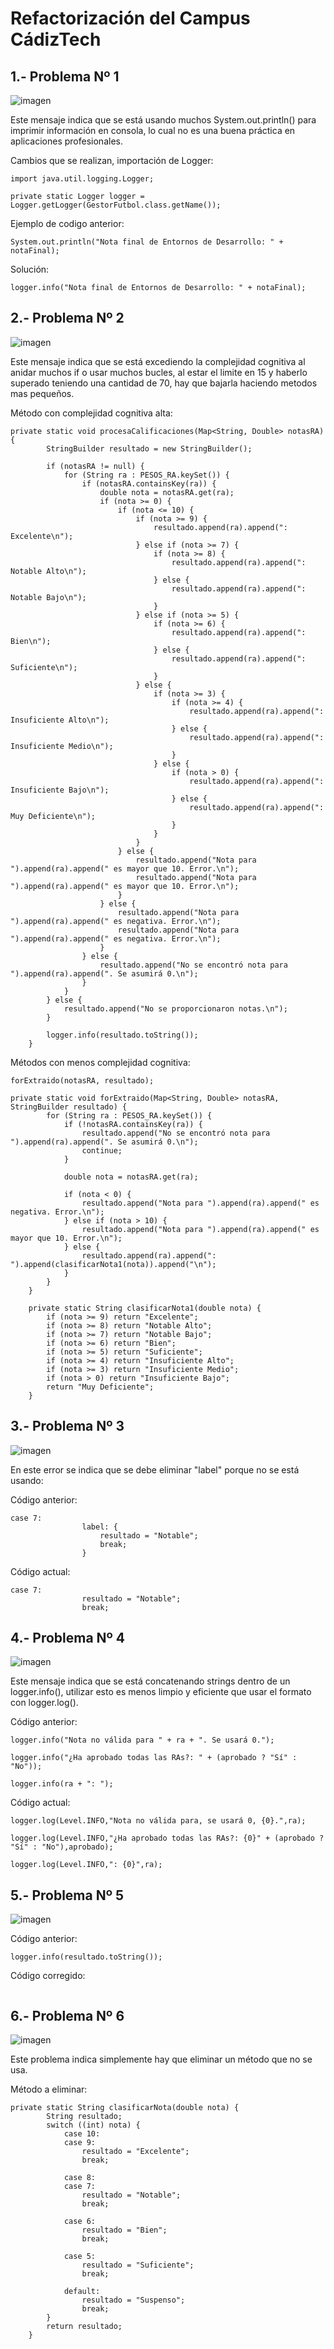 # Refactorización del Campus CádizTech


## 1.- Problema Nº 1

![imagen](/fotos/Error%201%20-%20Logger.png)

Este mensaje indica que se está usando muchos System.out.println() para imprimir información en consola, lo cual no es una buena práctica en aplicaciones profesionales.

Cambios que se realizan, importación de Logger:

~~~
import java.util.logging.Logger;
~~~
~~~
private static Logger logger = Logger.getLogger(GestorFutbol.class.getName());
~~~

Ejemplo de codigo anterior:
~~~
System.out.println("Nota final de Entornos de Desarrollo: " + notaFinal);
~~~

Solución:
~~~
logger.info("Nota final de Entornos de Desarrollo: " + notaFinal);
~~~

## 2.- Problema Nº 2

![imagen](/fotos/Error%202%20-%20Complejidad%20Cognitiva.png)

Este mensaje indica que se está excediendo la complejidad cognitiva al anidar muchos if o usar muchos bucles, al estar el limite en 15 y haberlo superado teniendo una cantidad de 70, hay que bajarla haciendo metodos mas pequeños.

Método con complejidad cognitiva alta:
~~~
private static void procesaCalificaciones(Map<String, Double> notasRA) {
        StringBuilder resultado = new StringBuilder();

        if (notasRA != null) {
            for (String ra : PESOS_RA.keySet()) {
                if (notasRA.containsKey(ra)) {
                    double nota = notasRA.get(ra);
                    if (nota >= 0) {
                        if (nota <= 10) {
                            if (nota >= 9) {
                                resultado.append(ra).append(": Excelente\n");
                            } else if (nota >= 7) {
                                if (nota >= 8) {
                                    resultado.append(ra).append(": Notable Alto\n");
                                } else {
                                    resultado.append(ra).append(": Notable Bajo\n");
                                }
                            } else if (nota >= 5) {
                                if (nota >= 6) {
                                    resultado.append(ra).append(": Bien\n");
                                } else {
                                    resultado.append(ra).append(": Suficiente\n");
                                }
                            } else {
                                if (nota >= 3) {
                                    if (nota >= 4) {
                                        resultado.append(ra).append(": Insuficiente Alto\n");
                                    } else {
                                        resultado.append(ra).append(": Insuficiente Medio\n");
                                    }
                                } else {
                                    if (nota > 0) {
                                        resultado.append(ra).append(": Insuficiente Bajo\n");
                                    } else {
                                        resultado.append(ra).append(": Muy Deficiente\n");
                                    }
                                }
                            }
                        } else {
                            resultado.append("Nota para ").append(ra).append(" es mayor que 10. Error.\n");
                            resultado.append("Nota para ").append(ra).append(" es mayor que 10. Error.\n");
                        }
                    } else {
                        resultado.append("Nota para ").append(ra).append(" es negativa. Error.\n");
                        resultado.append("Nota para ").append(ra).append(" es negativa. Error.\n");
                    }
                } else {
                    resultado.append("No se encontró nota para ").append(ra).append(". Se asumirá 0.\n");
                }
            }
        } else {
            resultado.append("No se proporcionaron notas.\n");
        }

        logger.info(resultado.toString());
    }
~~~

Métodos con menos complejidad cognitiva:
~~~
forExtraido(notasRA, resultado);
~~~

~~~
private static void forExtraido(Map<String, Double> notasRA, StringBuilder resultado) {
	    for (String ra : PESOS_RA.keySet()) {
	        if (!notasRA.containsKey(ra)) {
	            resultado.append("No se encontró nota para ").append(ra).append(". Se asumirá 0.\n");
	            continue;
	        }

	        double nota = notasRA.get(ra);

	        if (nota < 0) {
	            resultado.append("Nota para ").append(ra).append(" es negativa. Error.\n");
	        } else if (nota > 10) {
	            resultado.append("Nota para ").append(ra).append(" es mayor que 10. Error.\n");
	        } else {
	            resultado.append(ra).append(": ").append(clasificarNota1(nota)).append("\n");
	        }
	    }
	}

	private static String clasificarNota1(double nota) {
	    if (nota >= 9) return "Excelente";
	    if (nota >= 8) return "Notable Alto";
	    if (nota >= 7) return "Notable Bajo";
	    if (nota >= 6) return "Bien";
	    if (nota >= 5) return "Suficiente";
	    if (nota >= 4) return "Insuficiente Alto";
	    if (nota >= 3) return "Insuficiente Medio";
	    if (nota > 0) return "Insuficiente Bajo";
	    return "Muy Deficiente";
	}
~~~

## 3.- Problema Nº 3

![imagen](/fotos/Error%203%20-%20Eliminar%20label.png)

En este error se indica que se debe eliminar "label" porque no se está usando:

Código anterior:
~~~
case 7:
                label: {
                    resultado = "Notable";
                    break;
                }
~~~
Código actual:
~~~
case 7:
                resultado = "Notable";
                break;
~~~

## 4.- Problema Nº 4

![imagen](/fotos/Error%204%20-%20Constructores.png)

Este mensaje indica que se está concatenando strings dentro de un logger.info(), utilizar esto es menos limpio y eficiente que usar el formato con logger.log().

Código anterior:
~~~
logger.info("Nota no válida para " + ra + ". Se usará 0.");
~~~

~~~
logger.info("¿Ha aprobado todas las RAs?: " + (aprobado ? "Sí" : "No"));
~~~

~~~
logger.info(ra + ": ");
~~~

Código actual:

~~~
logger.log(Level.INFO,"Nota no válida para, se usará 0, {0}.",ra);
~~~

~~~
logger.log(Level.INFO,"¿Ha aprobado todas las RAs?: {0}" + (aprobado ? "Sí" : "No"),aprobado);
~~~

~~~
logger.log(Level.INFO,": {0}",ra);
~~~

## 5.- Problema Nº 5

![imagen](/fotos/Error%205%20-%20Metodo%20condicional.png)

Código anterior:
~~~
logger.info(resultado.toString());
~~~

Código corregido:
~~~

~~~


## 6.- Problema Nº 6

![imagen](/fotos/Error%206%20-%20Eliminar%20metodo%20que%20no%20se%20usa.png)

Este problema indica simplemente hay que eliminar un método que no se usa.

Método a eliminar:
~~~
private static String clasificarNota(double nota) {
		String resultado;
		switch ((int) nota) {
            case 10:
            case 9:
                resultado = "Excelente";
                break;

            case 8:
            case 7:
                resultado = "Notable";
                break;

            case 6:
                resultado = "Bien";
                break;

            case 5:
                resultado = "Suficiente";
                break;

            default:
                resultado = "Suspenso";
                break;
        }
		return resultado;
	}
~~~